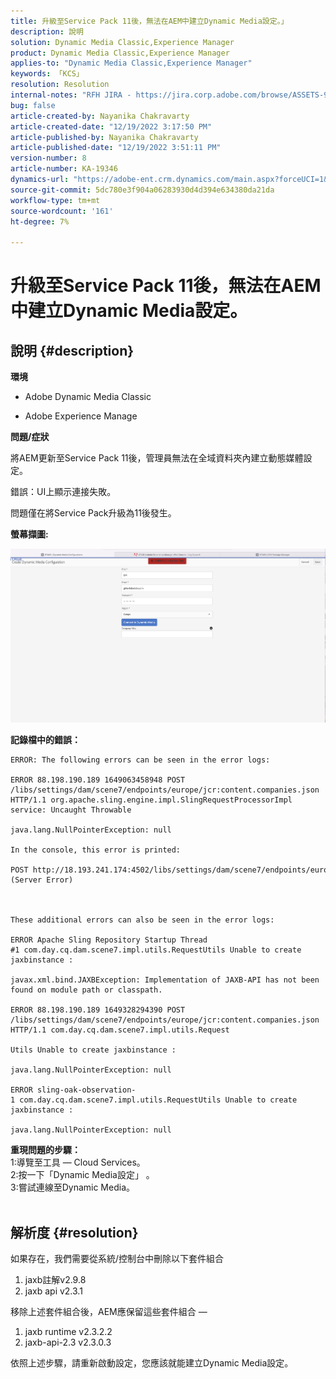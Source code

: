 ```yaml
---
title: 升級至Service Pack 11後，無法在AEM中建立Dynamic Media設定。」
description: 說明
solution: Dynamic Media Classic,Experience Manager
product: Dynamic Media Classic,Experience Manager
applies-to: "Dynamic Media Classic,Experience Manager"
keywords: 「KCS」
resolution: Resolution
internal-notes: "RFH JIRA - https://jira.corp.adobe.com/browse/ASSETS-9332"
bug: false
article-created-by: Nayanika Chakravarty
article-created-date: "12/19/2022 3:17:50 PM"
article-published-by: Nayanika Chakravarty
article-published-date: "12/19/2022 3:51:11 PM"
version-number: 8
article-number: KA-19346
dynamics-url: "https://adobe-ent.crm.dynamics.com/main.aspx?forceUCI=1&pagetype=entityrecord&etn=knowledgearticle&id=75074f48-b07f-ed11-81ac-6045bd0065f9"
source-git-commit: 5dc780e3f904a06283930d4d394e634380da21da
workflow-type: tm+mt
source-wordcount: '161'
ht-degree: 7%

---
```


# 升級至Service Pack 11後，無法在AEM中建立Dynamic Media設定。

## 說明 {#description}


<b>環境</b>

- Adobe Dynamic Media Classic

- Adobe Experience Manage

<b>問題/症狀</b>

將AEM更新至Service Pack 11後，管理員無法在全域資料夾內建立動態媒體設定。

錯誤：UI上顯示連接失敗。

問題僅在將Service Pack升級為11後發生。

<b>螢幕擷圖:</b>

![](assets/___76074f48-b07f-ed11-81ac-6045bd0065f9___.png)

<b>記錄檔中的錯誤：</b>




```
ERROR: The following errors can be seen in the error logs:

ERROR 88.198.190.189 1649063458948 POST /libs/settings/dam/scene7/endpoints/europe/jcr:content.companies.json HTTP/1.1 org.apache.sling.engine.impl.SlingRequestProcessorImpl service: Uncaught Throwable

java.lang.NullPointerException: null

In the console, this error is printed:

POST http://18.193.241.174:4502/libs/settings/dam/scene7/endpoints/europe/jcr:content.companies.json 500 (Server Error)



These additional errors can also be seen in the error logs:

ERROR Apache Sling Repository Startup Thread #1 com.day.cq.dam.scene7.impl.utils.RequestUtils Unable to create jaxbinstance :

javax.xml.bind.JAXBException: Implementation of JAXB-API has not been found on module path or classpath.

ERROR 88.198.190.189 1649328294390 POST /libs/settings/dam/scene7/endpoints/europe/jcr:content.companies.json HTTP/1.1 com.day.cq.dam.scene7.impl.utils.Request

Utils Unable to create jaxbinstance :

java.lang.NullPointerException: null

ERROR sling-oak-observation-1 com.day.cq.dam.scene7.impl.utils.RequestUtils Unable to create jaxbinstance :

java.lang.NullPointerException: null
```


<b>重現問題的步驟：</b>
<br>1:導覽至工具 — Cloud Services。
<br>2:按一下「Dynamic Media設定」 。
<br>3:嘗試連線至Dynamic Media。  
<br> <br>



## 解析度 {#resolution}


如果存在，我們需要從系統/控制台中刪除以下套件組合

1. jaxb註解v2.9.8
2. jaxb api v2.3.1


移除上述套件組合後，AEM應保留這些套件組合 — 

1. jaxb runtime v2.3.2.2
2. jaxb-api-2.3 v2.3.0.3


依照上述步驟，請重新啟動設定，您應該就能建立Dynamic Media設定。
